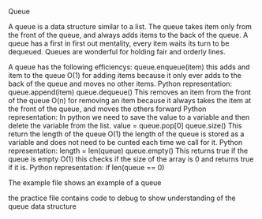 Queue

A queue is a data structure similar to a list. The queue takes item only from the front of the queue, and always adds items to the back of the queue. A queue has a first in first out mentality, every item waits its turn to be dequeued.
Queues are wonderful for holding fair and orderly lines.

A queue has the following efficiencys:
    queue.enqueue(item) 
        this adds and item to the queue
        O(1) for adding items because it only ever adds to the back of the queue and moves no other items.
        Python representation: queue.append(item)
    queue.dequeue() 
        This removes an item from the front of the queue
        O(n) for removing an item because it always takes the item at the front of the queue, and moves the others forward
        Python representation: In python we need to save the value to a variable and then delete the variable from the list. 
            value = queue.pop[0]
    queue.size() 
        This return the length of the queue
        O(1) the length of the queue is stored as a variable and does not need to be cunted each time we call for it. 
        Python representation: length = len(queue)
    queue.empty() 
        This returns true if the queue is empty
        O(1) this checks if the size of the array is 0 and returns true if it is.
        Python representation: if len(queue == 0)

The example file shows an example of a queue

the practice file contains code to debug to show understanding of the queue data structure
    

